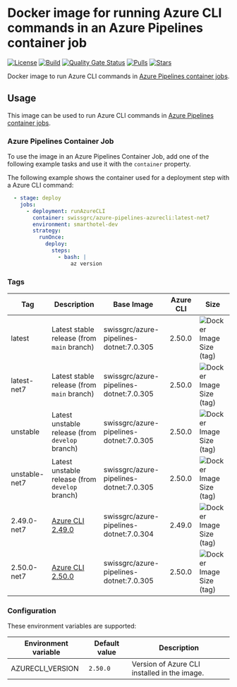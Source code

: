 # Docker image for running Azure CLI commands in an Azure Pipelines container job

<!-- markdownlint-disable MD013 -->
[![License](https://img.shields.io/badge/license-MIT-blue.svg?style=flat-square)](https://github.com/swissgrc/docker-azure-pipelines-azurecli-net7/blob/main/LICENSE) [![Build](https://img.shields.io/github/actions/workflow/status/swissgrc/docker-azure-pipelines-azurecli-net7/publish.yml?branch=develop&style=flat-square)](https://github.com/swissgrc/docker-azure-pipelines-azurecli-net7/actions/workflows/publish.yml) [![Quality Gate Status](https://sonarcloud.io/api/project_badges/measure?project=swissgrc_docker-azure-pipelines-azurecli-net7&metric=alert_status)](https://sonarcloud.io/summary/new_code?id=swissgrc_docker-azure-pipelines-azurecli-net7) [![Pulls](https://img.shields.io/docker/pulls/swissgrc/azure-pipelines-azurecli.svg?style=flat-square)](https://hub.docker.com/r/swissgrc/azure-pipelines-azurecli) [![Stars](https://img.shields.io/docker/stars/swissgrc/azure-pipelines-azurecli.svg?style=flat-square)](https://hub.docker.com/r/swissgrc/azure-pipelines-azurecli)
<!-- markdownlint-restore -->

Docker image to run Azure CLI commands in [Azure Pipelines container jobs].

## Usage

This image can be used to run Azure CLI commands in [Azure Pipelines container jobs].

### Azure Pipelines Container Job

To use the image in an Azure Pipelines Container Job, add one of the following example tasks and use it with the `container` property.

The following example shows the container used for a deployment step with a Azure CLI command:

```yaml
  - stage: deploy
    jobs:
      - deployment: runAzureCLI
        container: swissgrc/azure-pipelines-azurecli:latest-net7
        environment: smarthotel-dev
        strategy:
          runOnce:
            deploy:
              steps:
                - bash: |
                    az version
```

### Tags

| Tag           | Description                                                                                              | Base Image                                | Azure CLI | Size                                                                                                                                 |
|---------------|----------------------------------------------------------------------------------------------------------|-------------------------------------------|-----------|--------------------------------------------------------------------------------------------------------------------------------------|
| latest        | Latest stable release (from `main` branch)                                                               | swissgrc/azure-pipelines-dotnet:7.0.305   | 2.50.0    | ![Docker Image Size (tag)](https://img.shields.io/docker/image-size/swissgrc/azure-pipelines-azurecli/latest?style=flat-square)      |
| latest-net7   | Latest stable release (from `main` branch)                                                               | swissgrc/azure-pipelines-dotnet:7.0.305   | 2.50.0    | ![Docker Image Size (tag)](https://img.shields.io/docker/image-size/swissgrc/azure-pipelines-azurecli/latest?style=flat-square)      |
| unstable      | Latest unstable release (from `develop` branch)                                                          | swissgrc/azure-pipelines-dotnet:7.0.305   | 2.50.0    | ![Docker Image Size (tag)](https://img.shields.io/docker/image-size/swissgrc/azure-pipelines-azurecli/unstable?style=flat-square)    |
| unstable-net7 | Latest unstable release (from `develop` branch)                                                          | swissgrc/azure-pipelines-dotnet:7.0.305   | 2.50.0    | ![Docker Image Size (tag)](https://img.shields.io/docker/image-size/swissgrc/azure-pipelines-azurecli/unstable?style=flat-square)    |
| 2.49.0-net7   | [Azure CLI 2.49.0](https://learn.microsoft.com/en-us/cli/azure/release-notes-azure-cli#may-23-2023)      | swissgrc/azure-pipelines-dotnet:7.0.304   | 2.49.0    | ![Docker Image Size (tag)](https://img.shields.io/docker/image-size/swissgrc/azure-pipelines-azurecli/2.49.0-net7?style=flat-square) |
| 2.50.0-net7   | [Azure CLI 2.50.0](https://github.com/MicrosoftDocs/azure-docs-cli/blob/main/docs-ref-conceptual/release-notes-azure-cli.md#july-04-2023)      | swissgrc/azure-pipelines-dotnet:7.0.305   | 2.50.0    | ![Docker Image Size (tag)](https://img.shields.io/docker/image-size/swissgrc/azure-pipelines-azurecli/2.50.0-net7?style=flat-square)   |

### Configuration

These environment variables are supported:

| Environment variable   | Default value        | Description                                                      |
|------------------------|----------------------|------------------------------------------------------------------|
| AZURECLI_VERSION       | `2.50.0`             | Version of Azure CLI installed in the image.                     |

[Azure Pipelines container jobs]: https://docs.microsoft.com/en-us/azure/devops/pipelines/process/container-phases
